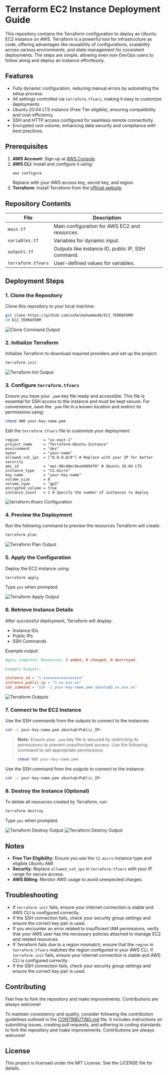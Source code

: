 # Terraform EC2 Instance Deployment Guide

This repository contains the Terraform configuration to deploy an Ubuntu EC2 instance on AWS. Terraform is a powerful tool for infrastructure as code, offering advantages like reusability of configurations, scalability across various environments, and state management for consistent deployments. The steps are simple, allowing even non-DevOps users to follow along and deploy an instance effortlessly.

## Features
- Fully dynamic configuration, reducing manual errors by automating the setup process.
- All settings controlled via `terraform.tfvars`, making it easy to customize deployments.
- Ubuntu 20.04 LTS instance (Free Tier eligible), ensuring compatibility and cost-efficiency.
- SSH and HTTP access configured for seamless remote connectivity.
- Encrypted root volume, enhancing data security and compliance with best practices.

## Prerequisites

1. **AWS Account**: Sign up at [AWS Console](https://aws.amazon.com/).
2. **AWS CLI**: Install and configure it using:
   ```bash
   aws configure
   ```
   Replace with your AWS access key, secret key, and region.
3. **Terraform**: Install Terraform from the [official website](https://www.terraform.io/).

## Repository Contents

| File            | Description                                  |
|-----------------|----------------------------------------------|
| `main.tf`       | Main configuration for AWS EC2 and resources. |
| `variables.tf`  | Variables for dynamic input.                 |
| `outputs.tf`    | Outputs like instance ID, public IP, SSH command. |
| `terraform.tfvars` | User-defined values for variables.        |

## Deployment Steps

### 1. Clone the Repository
Clone this repository to your local machine:

```bash
git clone https://github.com/sohelmohammed0/EC2_TERRAFORM
cd EC2_TERRAFORM
```
![Clone Command Output](./images/gitclone.png)

### 2. Initialize Terraform
Initialize Terraform to download required providers and set up the project:

```bash
terraform init
```
![Terraform Init Output](./images/tfinit.png)

### 3. Configure `terraform.tfvars`

Ensure you have your `.pem` key file ready and accessible. This file is essential for SSH access to the instance and must be kept secure. For convenience, save the `.pem` file in a known location and restrict its permissions using:

```bash
chmod 400 your-key-name.pem
```

Edit the `terraform.tfvars` file to customize your deployment:

```hcl
region           = "us-east-1"
project_name     = "Terraform-Ubuntu-Instance"
environment      = "dev"
owner            = "your-name"
allowed_ssh_ips  = ["0.0.0.0/0"] # Replace with your IP for better security
ami_id           = "ami-08c40ec9ead489470" # Ubuntu 20.04 LTS
instance_type    = "t2.micro"
key_name         = "your-key-name"
volume_size      = 8
volume_type      = "gp3"
encrypted_volume = true
instance_count   = 2 # Specify the number of instances to deploy

```
![terraform.tfvars Configuration](./images/tfvars.png)

### 4. Preview the Deployment
Run the following command to preview the resources Terraform will create:

```bash
terraform plan
```
![Terraform Plan Output](./images/tfplan.png)

### 5. Apply the Configuration
Deploy the EC2 instance using:

```bash
terraform apply
```
Type `yes` when prompted.

![Terraform Apply Output](./images/applyop.png)

### 6. Retrieve Instance Details
After successful deployment, Terraform will display:

- Instance IDs
- Public IPs
- SSH Commands

Example output:

```makefile
Apply complete! Resources: 1 added, 0 changed, 0 destroyed.

Example Outputs:

instance_id = "i-xxxxxxxxxxxxxxxxx"
instance_public_ip = "3.xx.xxx.xx"
ssh_command = "ssh -i your-key-name.pem ubuntu@3.xx.xxx.xx"
```
![Terraform Outputs](./images/applyop.png)

### 7. Connect to the EC2 Instance

Use the SSH commands from the outputs to connect to the instances:

```bash
ssh -i your-key-name.pem ubuntu@<Public_IP>
```

> **Note:** Ensure your `.pem` key file is secured by restricting its permissions to prevent unauthorized access. Use the following command to set appropriate permissions:
>
> ```bash
> chmod 400 your-key-name.pem
> ```

Use the SSH command from the outputs to connect to the instance:

```bash
ssh -i your-key-name.pem ubuntu@<Public_IP>
```

### 8. Destroy the Instance (Optional)
To delete all resources created by Terraform, run:

```bash
terraform destroy
```
Type `yes` when prompted.

![Terraform Destroy Output](./images/dest1.png)
![Terraform Destroy Output](./images/dest2.png)


## Notes

- **Free Tier Eligibility**: Ensure you use the `t2.micro` instance type and eligible Ubuntu AMI.
- **Security**: Replace `allowed_ssh_ips` in `terraform.tfvars` with your IP range for secure access.
- **AWS Billing**: Monitor AWS usage to avoid unexpected charges.

## Troubleshooting

- If `terraform init` fails, ensure your internet connection is stable and AWS CLI is configured correctly.
- If the SSH connection fails, check your security group settings and ensure the correct key pair is used.
- If you encounter an error related to insufficient IAM permissions, verify that your AWS user has the necessary policies attached to manage EC2 and related resources.
- If Terraform fails due to a region mismatch, ensure that the `region` in `terraform.tfvars` matches the region configured in your AWS CLI. If `terraform init` fails, ensure your internet connection is stable and AWS CLI is configured correctly.
- If the SSH connection fails, check your security group settings and ensure the correct key pair is used.

## Contributing

Feel free to fork the repository and make improvements. Contributions are always welcome!

To maintain consistency and quality, consider following the contribution guidelines outlined in the [CONTRIBUTING.md](./CONTRIBUTING.md) file. It includes instructions on submitting issues, creating pull requests, and adhering to coding standards. to fork the repository and make improvements. Contributions are always welcome!

## License

This project is licensed under the MIT License. See the LICENSE file for details.
